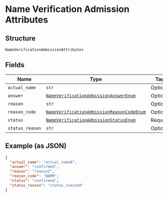 
# Name Verification Admission Attributes

## Structure

`NameVerificationAdmissionAttributes`

## Fields

| Name | Type | Tags | Description |
|  --- | --- | --- | --- |
| `actual_name` | `str` | Optional | - |
| `answer` | [`NameVerificationAdmissionAnswerEnum`](../../doc/models/name-verification-admission-answer-enum.md) | Optional | - |
| `reason` | `str` | Optional | - |
| `reason_code` | [`NameVerificationAdmissionReasonCodeEnum`](../../doc/models/name-verification-admission-reason-code-enum.md) | Optional | - |
| `status` | [`NameVerificationAdmissionStatusEnum`](../../doc/models/name-verification-admission-status-enum.md) | Required | - |
| `status_reason` | `str` | Optional | - |

## Example (as JSON)

```json
{
  "actual_name": "actual_name8",
  "answer": "confirmed",
  "reason": "reason2",
  "reason_code": "BAMM",
  "status": "confirmed",
  "status_reason": "status_reason8"
}
```

